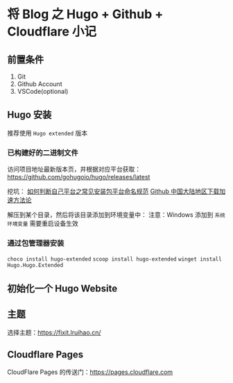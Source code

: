# 将 Blog 之 Hugo + Github + Cloudflare 小记

## 前置条件
1. Git
2. Github Account
3. VSCode(optional)

## Hugo 安装
推荐使用 `Hugo extended` 版本
### 已构建好的二进制文件
访问项目地址最新版本页，并根据对应平台获取：https://github.com/gohugoio/hugo/releases/latest

挖坑：
[如何判断自己平台之常见安装包平台命名规范]()
[Github 中国大陆地区下载加速方法论]()

解压到某个目录，然后将该目录添加到环境变量中：
注意：Windows 添加到 `系统环境变量` 需要重启设备生效
### 通过包管理器安装
`choco install hugo-extended`
`scoop install hugo-extended`
`winget install Hugo.Hugo.Extended`

## 初始化一个 Hugo Website

## 主题
选择主题：https://fixit.lruihao.cn/

## Cloudflare Pages
CloudFlare Pages 的传送门：https://pages.cloudflare.com

